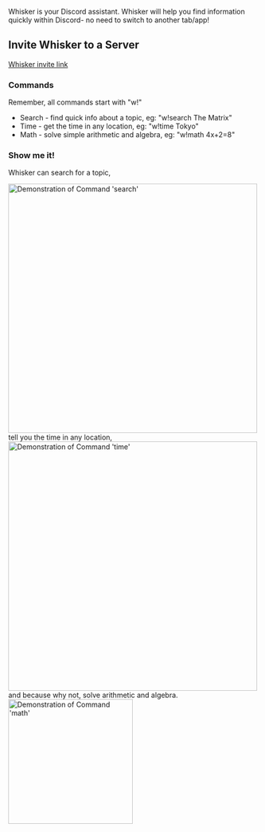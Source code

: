 Whisker is your Discord assistant. Whisker will help you find information quickly within Discord- no need to switch to another tab/app!

## Invite Whisker to a Server

[Whisker invite link](https://discord.com/api/oauth2/authorize?client_id=774013434072137748&permissions=298150976&scope=bot)

### Commands
Remember, all commands start with "w!"
- Search - find quick info about a topic, eg: "w!search The Matrix"
- Time - get the time in any location, eg: "w!time Tokyo"
- Math - solve simple arithmetic and algebra, eg: "w!math 4x+2=8"

### Show me it!

Whisker can search for a topic,

<img src="https://hazycora.com/whisker/assets/demo-search.png" alt="Demonstration of Command 'search'" width="500"/>
tell you the time in any location,

<img src="https://hazycora.com/whisker/assets/demo-time.png" alt="Demonstration of Command 'time'" width="500"/>
and because why not, solve arithmetic and algebra.

<img src="https://hazycora.com/whisker/assets/demo-math-2.png" alt="Demonstration of Command 'math'" width="250"/>
